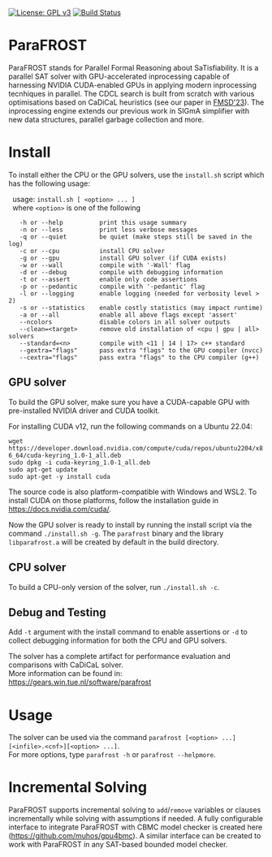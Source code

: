 [![License: GPL v3](https://img.shields.io/badge/License-GPLv3-blue.svg)](https://www.gnu.org/licenses/gpl-3.0)
[![Build Status](https://github.com/muhos/ParaFROST/actions/workflows/test-build.yml/badge.svg)](https://github.com/muhos/ParaFROST/actions/workflows/test-build.yml)
# ParaFROST
ParaFROST stands for Parallel Formal Reasoning about SaTisfiability. 
It is a parallel SAT solver with GPU-accelerated inprocessing capable of harnessing NVIDIA CUDA-enabled GPUs in applying modern inprocessing tecnhiques in parallel. 
The CDCL search is built from scratch with various optimisations based on CaDiCaL heuristics (see our paper in [FMSD'23](https://link.springer.com/article/10.1007/s10703-023-00432-z)).
The inprocessing engine extends our previous work in SIGmA simplifier with new data structures, parallel garbage collection and more.

# Install

To install either the CPU or the GPU solvers, use the `install.sh` script which has the following usage:


&nbsp; usage: `install.sh [ <option> ... ]`<br>
&nbsp; where `<option>` is one of the following

       -h or --help          print this usage summary
       -n or --less          print less verbose messages
       -q or --quiet         be quiet (make steps still be saved in the log)
       -c or --cpu           install CPU solver
       -g or --gpu           install GPU solver (if CUDA exists)
       -w or --wall          compile with '-Wall' flag
       -d or --debug         compile with debugging information
       -t or --assert        enable only code assertions
       -p or --pedantic      compile with '-pedantic' flag
       -l or --logging       enable logging (needed for verbosity level > 2)
       -s or --statistics    enable costly statistics (may impact runtime)
       -a or --all           enable all above flags except 'assert'
	   --ncolors             disable colors in all solver outputs
       --clean=<target>      remove old installation of <cpu | gpu | all> solvers
       --standard=<n>        compile with <11 | 14 | 17> c++ standard
       --gextra="flags"      pass extra "flags" to the GPU compiler (nvcc)
	   --cextra="flags"      pass extra "flags" to the CPU compiler (g++)


## GPU solver
To build the GPU solver, make sure you have a CUDA-capable GPU with pre-installed NVIDIA driver and CUDA toolkit.

For installing CUDA v12, run the following commands on a Ubuntu 22.04:<br>

`wget https://developer.download.nvidia.com/compute/cuda/repos/ubuntu2204/x86_64/cuda-keyring_1.0-1_all.deb`<br>
`sudo dpkg -i cuda-keyring_1.0-1_all.deb`<br>
`sudo apt-get update`<br>
`sudo apt-get -y install cuda`<br>

The source code is also platform-compatible with Windows and WSL2. To install CUDA on those platforms, follow the
installation guide in https://docs.nvidia.com/cuda/.

Now the GPU solver is ready to install by running the install script via the command `./install.sh -g`. 
The `parafrost` binary and the library `libparafrost.a` will be created by default in the build directory.<br>

## CPU solver
To build a CPU-only version of the solver, run `./install.sh -c`.<br>

## Debug and Testing
Add `-t` argument with the install command to enable assertions or `-d` to collect debugging information for both the CPU and GPU solvers.<br>

The solver has a complete artifact for performance evaluation and comparisons with CaDiCaL solver.<br>
More information can be found in: https://gears.win.tue.nl/software/parafrost <br>

# Usage
The solver can be used via the command `parafrost [<option> ...][<infile>.<cnf>][<option> ...]`.<br>
For more options, type `parafrost -h` or `parafrost --helpmore`.

# Incremental Solving
ParaFROST supports incremental solving to `add`/`remove` variables or clauses incrementally while solving with assumptions if needed. A fully configurable interface to integrate ParaFROST with CBMC model checker is created here (https://github.com/muhos/gpu4bmc). A similar interface can be created to work with ParaFROST in any SAT-based bounded model checker.
